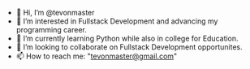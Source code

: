 - 👋 Hi, I’m @tevonmaster
- 👀 I’m interested in Fullstack Development and advancing my programming career.
- 🌱 I’m currently learning Python while also in college for Education.
- 💞️ I’m looking to collaborate on Fullstack Development opportunites.
- 📫 How to reach me: "tevonmaster@gmail.com"

<!---
tevonmaster/tevonmaster is a ✨ special ✨ repository because its `README.md` (this file) appears on your GitHub profile.
You can click the Preview link to take a look at your changes.
--->
